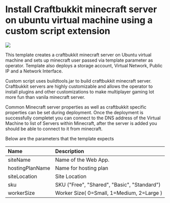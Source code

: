 # Install Craftbukkit minecraft server on ubuntu virtual machine using a custom script extension

<a href="https://azuredeploy.net/" target="_blank">
    <img src="http://azuredeploy.net/deploybutton.png"/>
</a>

This template creates a craftbukkit minecraft server on Ubuntu virtual machine and sets up
minecraft user passed via template parameter as operator. Template also deploys a storage account,
Virtual Network, Public IP and a Network Interface.

Custom script uses buildtools.jar to build craftbukkit minecraft server. Craftbukkit servers are highly customizable
and allows the operator to install plugins and other customizations to make multiplayer gaming lot more fun than
vanila minecraft server.

Common Minecraft server properties as well as craftbukkit specific properties can be
set during deployment. Once the deployment is successfully completet you can connect to the DNS address of the
Virtual Machine to list of Servers within Minecraft, after the server is added you should be able to connect
to it from minecraft.

Below are the parameters that the template expects

| Name   | Description    |
|:--- |:---|
| siteName  | Name of the Web App. |
| hostingPlanName  | Name for hosting plan  |
| siteLocation  | Site Location   |
| sku  | SKU ("Free", "Shared", "Basic", "Standard") |
| workerSize | Worker Size( 0=Small, 1=Medium, 2=Large ) |